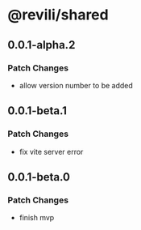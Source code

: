 # @revili/shared

## 0.0.1-alpha.2

### Patch Changes

- allow version number to be added

## 0.0.1-beta.1

### Patch Changes

- fix vite server error

## 0.0.1-beta.0

### Patch Changes

- finish mvp
